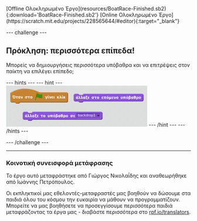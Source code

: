 <div class="p-hero-buttons">
 [Offline Ολοκληρωμένο Έργο](resources/BoatRace-Finished.sb2){:download='BoatRace-Finished.sb2'} [Online Ολοκληρωμένο Έργο](https://scratch.mit.edu/projects/228565644/#editor){:target="_blank"}
</div>

--- challenge ---

## Πρόκληση: περισσότερα επίπεδα!

Μπορείς να δημιουργήσεις περισσότερα υπόβαθρα και να επιτρέψεις στον παίκτη να επιλέγει επίπεδο;

--- hints --- --- hint --- ![screenshot](images/boat-levels-blocks.png) --- /hint --- --- /hints ---

--- /challenge ---
***
### Κοινοτική συνεισφορά μετάφρασης 

Το έργο αυτό μεταφράστηκε από Γιώργος Νικολαΐδης και αναθεωρήθηκε από Ιωάννης Πετρόπουλος. 

Οι εκπληκτικοί μας εθελοντές-μεταφραστές μας βοηθούν να δώσουμε στα παιδιά όλου του κόσμου την ευκαιρία να μάθουν να προγραμματίζουν. Μπορείτε να μας βοηθήσετε να προσεγγίσουμε περισσότερα παιδιά μεταφράζοντας τα έργα μας - διαβάστε περισσότερα στο [rpf.io/translators](https://rpf.io/translators).
